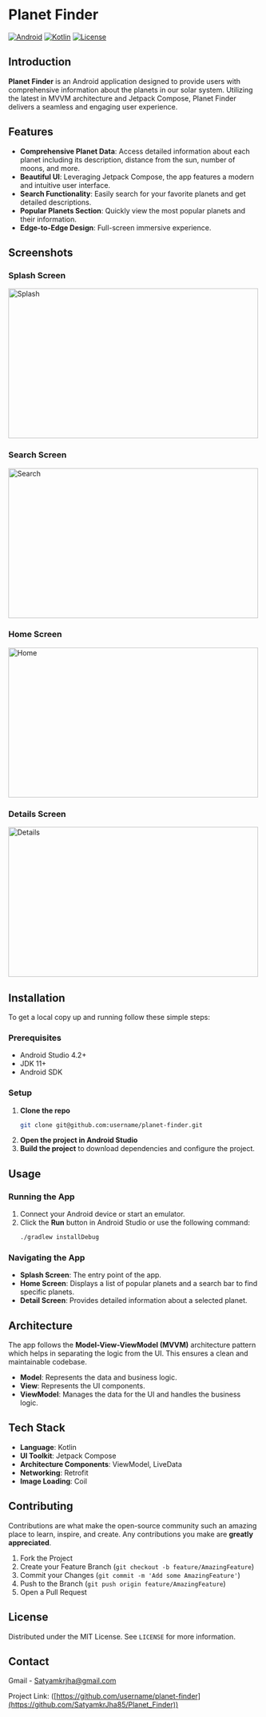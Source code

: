 # Planet Finder

[![Android](https://img.shields.io/badge/platform-android-green.svg)](https://www.android.com/)
[![Kotlin](https://img.shields.io/badge/Kotlin-1.5.21-blue.svg)](https://kotlinlang.org/)
[![License](https://img.shields.io/badge/license-MIT-blue.svg)](https://opensource.org/licenses/MIT)

## Introduction

**Planet Finder** is an Android application designed to provide users with comprehensive information about the planets in our solar system. Utilizing the latest in MVVM architecture and Jetpack Compose, Planet Finder delivers a seamless and engaging user experience.

## Features

- **Comprehensive Planet Data**: Access detailed information about each planet including its description, distance from the sun, number of moons, and more.
- **Beautiful UI**: Leveraging Jetpack Compose, the app features a modern and intuitive user interface.
- **Search Functionality**: Easily search for your favorite planets and get detailed descriptions.
- **Popular Planets Section**: Quickly view the most popular planets and their information.
- **Edge-to-Edge Design**: Full-screen immersive experience.

## Screenshots

### Splash Screen
<img src="https://github.com/SatyamkrJha85/Planet_Finder/assets/111700337/5ad3b768-3325-4d75-bea9-44aaa38592f8" alt="Splash" width="500" height="300">

### Search Screen
<img src="https://github.com/SatyamkrJha85/Planet_Finder/assets/111700337/e4d8de2c-7526-4ade-97d5-62a059d19864" alt="Search" width="500" height="300">

### Home Screen
<img src="https://github.com/SatyamkrJha85/Planet_Finder/assets/111700337/e91a4ec3-321e-413f-a861-0b9662248f68" alt="Home" width="500" height="300">

### Details Screen
<img src="https://github.com/SatyamkrJha85/Planet_Finder/assets/111700337/077c85f0-f1a5-4d07-9382-83718e1a350b" alt="Details" width="500" height="300">



## Installation

To get a local copy up and running follow these simple steps:

### Prerequisites

- Android Studio 4.2+
- JDK 11+
- Android SDK

### Setup

1. **Clone the repo**
    ```sh
    git clone git@github.com:username/planet-finder.git
    ```
2. **Open the project in Android Studio**
3. **Build the project** to download dependencies and configure the project.

## Usage

### Running the App

1. Connect your Android device or start an emulator.
2. Click the **Run** button in Android Studio or use the following command:
    ```sh
    ./gradlew installDebug
    ```

### Navigating the App

- **Splash Screen**: The entry point of the app.
- **Home Screen**: Displays a list of popular planets and a search bar to find specific planets.
- **Detail Screen**: Provides detailed information about a selected planet.

## Architecture

The app follows the **Model-View-ViewModel (MVVM)** architecture pattern which helps in separating the logic from the UI. This ensures a clean and maintainable codebase.

- **Model**: Represents the data and business logic.
- **View**: Represents the UI components.
- **ViewModel**: Manages the data for the UI and handles the business logic.

## Tech Stack

- **Language**: Kotlin
- **UI Toolkit**: Jetpack Compose
- **Architecture Components**: ViewModel, LiveData
- **Networking**: Retrofit
- **Image Loading**: Coil

## Contributing

Contributions are what make the open-source community such an amazing place to learn, inspire, and create. Any contributions you make are **greatly appreciated**.

1. Fork the Project
2. Create your Feature Branch (`git checkout -b feature/AmazingFeature`)
3. Commit your Changes (`git commit -m 'Add some AmazingFeature'`)
4. Push to the Branch (`git push origin feature/AmazingFeature`)
5. Open a Pull Request

## License

Distributed under the MIT License. See `LICENSE` for more information.

## Contact

Gmail - [Satyamkrjha@gmail.com](mailto:satyamkrjha85@gmail.com)

Project Link: ([https://github.com/username/planet-finder](https://github.com/SatyamkrJha85/Planet_Finder))
